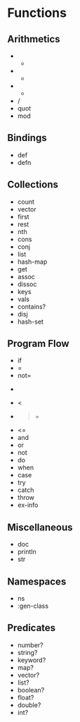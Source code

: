 # Functions

## Arithmetics

- +
- -
- *
- /
- quot
- mod

## Bindings

- def
- defn

## Collections

- count
- vector
- first
- rest
- nth
- cons
- conj
- list
- hash-map
- get
- assoc
- dissoc
- keys
- vals
- contains?
- disj
- hash-set

## Program Flow

- if
- =
- not=
- >
- <
- >=
- <=
- and
- or
- not
- do
- when
- case
- try
- catch
- throw
- ex-info

## Miscellaneous

- doc
- println
- str

## Namespaces

- ns
- :gen-class

## Predicates

- number?
- string?
- keyword?
- map?
- vector?
- list?
- boolean?
- float?
- double?
- int?

